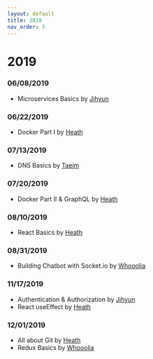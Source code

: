 ```yaml
---
layout: default
title: 2019
nav_order: 3
---
```


# 2019

### 06/08/2019
- Microservices Basics by [Jihyun](https://github.com/jihyun-um)

### 06/22/2019
- Docker Part I by [Heath](https://github.com/heathryu)

### 07/13/2019
- DNS Basics by [Taeim](https://github.com/kwontaeim)

### 07/20/2019
- Docker Part II & GraphQL by [Heath](https://github.com/heathryu)

### 08/10/2019
- React Basics by [Heath](https://github.com/heathryu)

### 08/31/2019
- Building Chatbot with Socket.io by [Whooolia](https://github.com/Whooolia)

### 11/17/2019
- Authentication & Authorization by [Jihyun](https://github.com/jihyun-um)
- React useEffect by [Heath](https://github.com/heathryu)

### 12/01/2019
- All about Git by [Heath](https://github.com/heathryu)
- Redux Basics by [Whooolia](https://github.com/Whooolia)